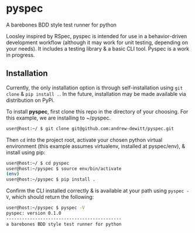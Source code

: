 pyspec
======
A barebones BDD style test runner for python

Loosley inspired by RSpec, pyspec is intended for use in a behavior-driven
development workflow (although it may work for unit testing, depending on
your needs). It includes a testing library & a basic CLI tool.
Pyspec is a work in progress.

Installation
------------

Currently, the only installation option is through self-installation using 
`git clone` & `pip install .`. In the future, installation may be made available
via distribution on PyPi.

To install **pyspec**, first clone this repo in the directory of your choosing. For
this example, we are installing to ~/pyspec.

```bash
user@host:~/ $ git clone git@github.com:andrew-dewitt/pyspec.git
```

Then `cd` into the project root, activate your chosen python virtual
environment (this example assumes virtualenv, installed at pyspec/env), & 
install using pip:

```bash
user@host:~/ $ cd pyspec
user@host:~/pyspec $ source env/bin/activate
(env)
user@host:~/pyspec $ pip install .
```

Confirm the CLI installed correctly & is available at your path using 
`pyspec -V`, which should return the following:

```bash
user@host:~/pyspec $ pyspec -V
pyspec: version 0.1.0
--------------------------------------------
a barebones BDD style test runner for python
```
